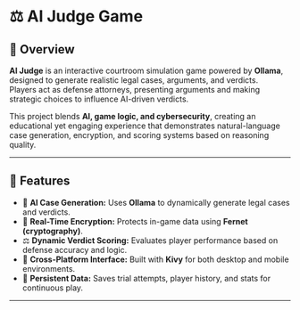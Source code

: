 # ⚖️ AI Judge Game

## 🧠 Overview
**AI Judge** is an interactive courtroom simulation game powered by **Ollama**, designed to generate realistic legal cases, arguments, and verdicts.  
Players act as defense attorneys, presenting arguments and making strategic choices to influence AI-driven verdicts.

This project blends **AI, game logic, and cybersecurity**, creating an educational yet engaging experience that demonstrates natural-language case generation, encryption, and scoring systems based on reasoning quality.

---

## 🚀 Features
- 🧩 **AI Case Generation:** Uses **Ollama** to dynamically generate legal cases and verdicts.  
- 🔐 **Real-Time Encryption:** Protects in-game data using **Fernet (cryptography)**.  
- ⚖️ **Dynamic Verdict Scoring:** Evaluates player performance based on defense accuracy and logic.  
- 📱 **Cross-Platform Interface:** Built with **Kivy** for both desktop and mobile environments.  
- 💾 **Persistent Data:** Saves trial attempts, player history, and stats for continuous play.

---
